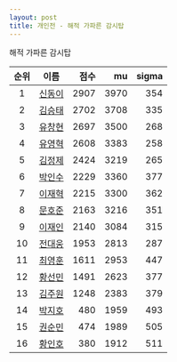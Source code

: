 ```yaml
---
layout: post
title: 개인전 - 해적 가파른 감시탑
---
```


해적 가파른 감시탑

| 순위 | 이름 | 점수 | mu | sigma |
|:---:|:---:|---:|---:|---:|
| 1 | [신동이](../shindongi) | 2907 | 3970 | 354 |
| 2 | [김승태](../gimseungtae) | 2702 | 3708 | 335 |
| 3 | [유창현](../yuchanghyeon) | 2697 | 3500 | 268 |
| 4 | [유영혁](../yuyeonghyeok) | 2608 | 3383 | 258 |
| 5 | [김정제](../gimjeongje) | 2424 | 3219 | 265 |
| 6 | [박인수](../bakinsu) | 2229 | 3360 | 377 |
| 7 | [이재혁](../ijaehyeok) | 2215 | 3300 | 362 |
| 8 | [문호준](../munhojun) | 2163 | 3216 | 351 |
| 9 | [이재인](../ijaein) | 2140 | 3084 | 315 |
| 10 | [전대웅](../jeondaewoong) | 1953 | 2813 | 287 |
| 11 | [최영훈](../choiyeonghun) | 1611 | 2953 | 447 |
| 12 | [황선민](../hwangseongmin) | 1491 | 2623 | 377 |
| 13 | [김주원](../gimjuwon) | 1248 | 2383 | 379 |
| 14 | [박지호](../bakjiho) | 480 | 1959 | 493 |
| 15 | [권순민](../gweonsoonmin) | 474 | 1989 | 505 |
| 16 | [황인호](../hwanginho) | 380 | 1912 | 511 |
